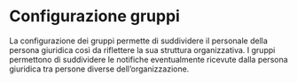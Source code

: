 # Configurazione gruppi

La configurazione dei gruppi permette di suddividere il personale della persona giuridica così da riflettere la sua struttura organizzativa. I gruppi permettono di suddividere le notifiche eventualmente ricevute dalla persona giuridica tra persone diverse dell’organizzazione.
